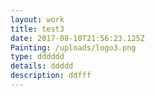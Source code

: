 ```yaml
---
layout: work
title: test3
date: 2017-08-10T21:56:23.125Z
Painting: /uploads/logo3.png
type: dddddd
details: ddddd
description: ddfff
---
```


